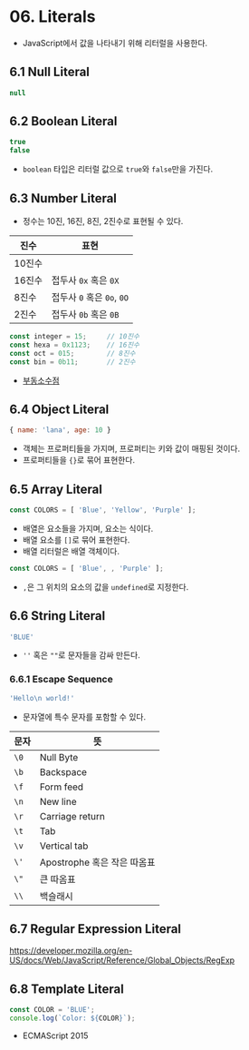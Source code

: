 # 06. Literals

- JavaScript에서 값을 나타내기 위해 리터럴을 사용한다.



## 6.1 Null Literal

```js
null
```



## 6.2 Boolean Literal

```js
true
false
```

- `boolean` 타입은 리터럴 값으로 `true`와 `false`만을 가진다.



## 6.3 Number Literal

- 정수는 10진, 16진, 8진, 2진수로 표현될 수 있다.

| 진수   | 표현                       |
| ------ | -------------------------- |
| 10진수 |                            |
| 16진수 | 접두사 `0x` 혹은 `0X`      |
| 8진수  | 접두사 `0` 혹은 `0o`, `0O` |
| 2진수  | 접두사 `0b` 혹은 `0B`      |

```js
const integer = 15;		// 10진수
const hexa = 0x1123;	// 16진수
const oct = 015;		// 8진수
const bin = 0b11;		// 2진수
```

- [부동소수점](https://developer.mozilla.org/ko/docs/Web/JavaScript/Guide/Grammar_and_types#%EB%B6%80%EB%8F%99_%EC%86%8C%EC%88%98%EC%A0%90_%EB%A6%AC%ED%84%B0%EB%9F%B4)



## 6.4 Object Literal

```js
{ name: 'lana', age: 10 }
```

- 객체는 프로퍼티들을 가지며, 프로퍼티는 키와 값이 매핑된 것이다.
- 프로퍼티들을 `{}`로 묶어 표현한다.



## 6.5 Array Literal

```js
const COLORS = [ 'Blue', 'Yellow', 'Purple' ];
```

- 배열은 요소들을 가지며, 요소는 식이다.
- 배열 요소를 `[]`로 묶어 표현한다.
- 배열 리터럴은 배열 객체이다.

```js
const COLORS = [ 'Blue', , 'Purple' ];
```

- ` , `은 그 위치의 요소의 값을 `undefined`로 지정한다.



## 6.6 String Literal

```js
'BLUE'
```

- `''` 혹은 `""`로 문자들을 감싸 만든다.



### 6.6.1 Escape Sequence

```js
'Hello\n world!'
```

- 문자열에 특수 문자를 포함할 수 있다.

| 문자 | 뜻                          |
| ---- | --------------------------- |
| `\0` | Null Byte                   |
| `\b` | Backspace                   |
| `\f` | Form feed                   |
| `\n` | New line                    |
| `\r` | Carriage return             |
| `\t` | Tab                         |
| `\v` | Vertical tab                |
| `\'` | Apostrophe 혹은 작은 따옴표 |
| `\"` | 큰 따옴표                   |
| `\\` | 백슬래시                    |



## 6.7 Regular Expression Literal

https://developer.mozilla.org/en-US/docs/Web/JavaScript/Reference/Global_Objects/RegExp



## 6.8 Template Literal

```js
const COLOR = 'BLUE';
console.log(`Color: ${COLOR}`);
```

- ECMAScript 2015